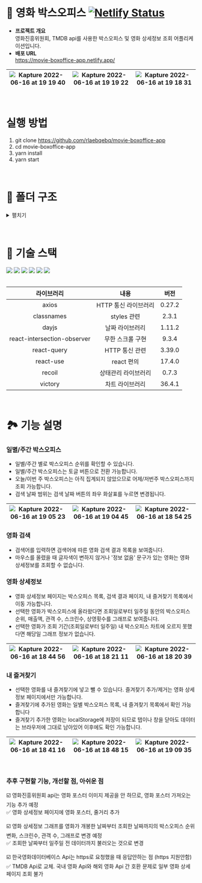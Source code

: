 # 🍿 영화 박스오피스 [![Netlify Status](https://api.netlify.com/api/v1/badges/44138556-c9f2-4b7c-8702-85f6c4337beb/deploy-status)](https://app.netlify.com/sites/movie-boxoffice-app/deploys)

- **프로젝트 개요** <br/>
영화진흥위원회, TMDB api를 사용한 박스오피스 및 영화 상세정보 조회 어플리케이션입니다.
- **배포 URL** <br/> https://movie-boxoffice-app.netlify.app/

|![Kapture 2022-06-16 at 19 19 40](https://user-images.githubusercontent.com/50236673/174049693-3ccab5a3-7e7a-4e08-a4e5-b6337f724ac0.gif)|![Kapture 2022-06-16 at 19 19 22](https://user-images.githubusercontent.com/50236673/174049557-040632f8-b702-41bd-8cbc-8644da3dca36.gif)|![Kapture 2022-06-16 at 19 18 31](https://user-images.githubusercontent.com/50236673/174049457-69c149f2-e573-47fc-81d4-8fb752d2ccf2.gif)
|:---:|:---:|:---:|

<br/>

# 실행 방법
1. git clone https://github.com/rlaebqebq/movie-boxoffice-app
2. cd movie-boxoffice-app
3. yarn install
4. yarn start

<br/>

# 📁 폴더 구조
<details>
<summary>펼치기</summary>
📦src<br />
 ┣ 📄index.tsx<br />
 ┣ 📂assets<br />
 ┃ ┣ 📂svg<br />
 ┃ ┃ ┣ 📄arrow-down.svg<br />
 ┃ ┃ ┣ 📄arrow-left.svg<br />
 ┃ ┃ ┣ 📄arrow-right.svg<br />
 ┃ ┃ ┣ 📄bookmark.svg<br />
 ┃ ┃ ┣ 📄house.svg<br />
 ┃ ┃ ┣ 📄index.ts<br />
 ┃ ┃ ┣ 📄magnifying-glass.svg<br />
 ┃ ┃ ┣ 📄spinner.svg<br />
 ┃ ┃ ┣ 📄user.svg<br />
 ┃ ┃ ┗ 📄xmark.svg<br />
 ┃ ┣ 📄emptyPoster.webp<br />
 ┃ ┗ 📄userImage.webp<br />
 ┣ 📂components<br />
 ┃ ┣ 📂Dropdown<br />
 ┃ ┃ ┣ 📄dropdown.module.scss<br />
 ┃ ┃ ┗ 📄index.tsx<br />
 ┃ ┣ 📂Loading<br />
 ┃ ┃ ┣ 📄.DS_Store<br />
 ┃ ┃ ┣ 📄index.tsx<br />
 ┃ ┃ ┗ 📄loading.module.scss<br />
 ┃ ┣ 📂MovieCard<br />
 ┃ ┃ ┣ 📄index.tsx<br />
 ┃ ┃ ┗ 📄movieCard.module.scss<br />
 ┃ ┣ 📂Toggle<br />
 ┃ ┃ ┣ 📄index.tsx<br />
 ┃ ┃ ┗ 📄toggle.module.scss<br />
 ┣ 📂hooks<br />
 ┃ ┣ 📂query<br />
 ┃ ┃ ┣ 📄index.ts<br />
 ┃ ┃ ┣ 📄kobisQuery.ts<br />
 ┃ ┃ ┣ 📄koreafilmQuery.ts<br />
 ┃ ┃ ┗ 📄tmdbQuery.ts<br />
 ┃ ┣ 📂state<br />
 ┃ ┃ ┗ 📄index.ts<br />
 ┃ ┗ 📂worker<br />
 ┃ ┃ ┣ 📄axios.ts<br />
 ┃ ┃ ┣ 📄index.tsx<br />
 ┃ ┃ ┣ 📄useAxios.tsx<br />
 ┃ ┃ ┗ 📄useAxiosCore.tsx<br />
 ┣ 📂routes<br />
 ┃ ┣ 📂Gnb<br />
 ┃ ┃ ┣ 📄gnb.module.scss<br />
 ┃ ┃ ┗ 📄index.tsx<br />
 ┃ ┣ 📂Main<br />
 ┃ ┃ ┣ 📂Boxoffice<br />
 ┃ ┃ ┃ ┣ 📂DailyBoxoffice<br />
 ┃ ┃ ┃ ┃ ┣ 📄boxofficeList.tsx<br />
 ┃ ┃ ┃ ┃ ┗ 📄index.tsx<br />
 ┃ ┃ ┃ ┣ 📂WeeklyBoxoffice<br />
 ┃ ┃ ┃ ┃ ┣ 📄boxofficeList.tsx<br />
 ┃ ┃ ┃ ┃ ┗ 📄index.tsx<br />
 ┃ ┃ ┃ ┣ 📄boxoffice.module.scss<br />
 ┃ ┃ ┃ ┗ 📄boxofficeList.tsx<br />
 ┃ ┃ ┣ 📂SearchBar<br />
 ┃ ┃ ┃ ┣ 📄index.tsx<br />
 ┃ ┃ ┃ ┗ 📄searchBar.module.scss<br />
 ┃ ┃ ┣ 📄index.tsx<br />
 ┃ ┃ ┗ 📄main.module.scss<br />
 ┃ ┣ 📂MovieDetail<br />
 ┃ ┃ ┣ 📂BoxofficeRecord<br />
 ┃ ┃ ┃ ┣ 📄drawGraph.tsx<br />
 ┃ ┃ ┃ ┣ 📄index.tsx<br />
 ┃ ┃ ┃ ┣ 📄recordGraphStyle.ts<br />
 ┃ ┃ ┃ ┗ 📄recordItem.ts<br />
 ┃ ┃ ┣ 📂Movieinfo<br />
 ┃ ┃ ┃ ┣ 📄genreDict.ts<br />
 ┃ ┃ ┃ ┣ 📄index.ts<br />
 ┃ ┃ ┃ ┣ 📄infoCompany.tsx<br />
 ┃ ┃ ┃ ┣ 📄infoGenre.tsx<br />
 ┃ ┃ ┃ ┣ 📄infoPlot.tsx<br />
 ┃ ┃ ┃ ┣ 📄infoTags.tsx<br />
 ┃ ┃ ┃ ┗ 📄infoTitle.tsx<br />
 ┃ ┃ ┣ 📄index.tsx<br />
 ┃ ┃ ┗ 📄movieDetail.module.scss<br />
 ┃ ┣ 📂MyBookmark<br />
 ┃ ┃ ┣ 📄bookmarkItem.tsx<br />
 ┃ ┃ ┣ 📄index.tsx<br />
 ┃ ┃ ┗ 📄myBookmark.module.scss<br />
 ┃ ┣ 📂SearchResult<br />
 ┃ ┃ ┣ 📂MovieList<br />
 ┃ ┃ ┃ ┗ 📄index.tsx<br />
 ┃ ┃ ┣ 📂MoviePages<br />
 ┃ ┃ ┃ ┗ 📄index.tsx<br />
 ┃ ┃ ┣ 📄index.tsx<br />
 ┃ ┃ ┗ 📄searchResult.module.scss<br />
 ┃ ┣ 📄index.tsx<br />
 ┃ ┗ 📄routes.module.scss<br />
 ┣ 📂states<br />
 ┃ ┣ 📄bookmark.ts<br />
 ┃ ┣ 📄date.ts<br />
 ┃ ┣ 📄dropdown.ts<br />
 ┃ ┣ 📄index.ts<br />
 ┃ ┣ 📄movie.ts<br />
 ┃ ┗ 📄toggle.ts<br />
 ┣ 📂types<br />
 ┃ ┣ 📄bookmark.d.ts<br />
 ┃ ┣ 📄commonBoxoffice.d.ts<br />
 ┃ ┣ 📄dailyBoxoffice.d.ts<br />
 ┃ ┣ 📄index.ts<br />
 ┃ ┣ 📄movie.d.ts<br />
 ┃ ┣ 📄movieInfo.d.ts<br />
 ┃ ┣ 📄moviePoster.d.ts<br />
 ┃ ┣ 📄searchMovie.d.ts<br />
 ┃ ┣ 📄tmdbImage.d.ts<br />
 ┃ ┣ 📄weekRecord.d.ts<br />
 ┃ ┗ 📄weeklyBoxoffice.d.ts<br />
 ┣ 📂utils<br />
 ┃ ┣ 📄calcWeek.ts<br />
 ┃ ┣ 📄kobis.ts<br />
 ┃ ┣ 📄koreafilm.ts<br />
 ┃ ┣ 📄localStorage.ts<br />
 ┃ ┣ 📄tmdb.ts<br />
 ┃ ┗ 📄url.ts<br />
 ┣ 📂styles<br />
 ┃ ┣ 📂base<br />
 ┃ ┃ ┣ 📄_fonts.scss<br />
 ┃ ┃ ┣ 📄_more.scss<br />
 ┃ ┃ ┣ 📄_reset.scss<br />
 ┃ ┃ ┗ 📄font.ts<br />
 ┃ ┣ 📂constants<br />
 ┃ ┃ ┗ 📄_colors.scss<br />
 ┃ ┣ 📂mixins<br />
 ┃ ┃ ┗ 📄_flexbox.scss<br />
 ┗ ┗ 📄index.scss<br />

<br /></details>

<br/>

# 🔨 기술 스택
<div align="left">
<img src="https://img.shields.io/badge/HTML5-E34F26?style=flat-square&logo=HTML5&logoColor=white"/>
<img src="https://img.shields.io/badge/CSS3-1572B6?style=flat-square&logo=CSS3&logoColor=white"/>
<img src="https://img.shields.io/badge/Sass-CC6699?style=flat-square&logo=Sass&logoColor=white"/>
<img src="https://img.shields.io/badge/TypeScript-3178C6?style=flat-square&logo=TypeScript&logoColor=white"/>
<img src="https://img.shields.io/badge/React-61DAFB?style=flat-square&logo=React&logoColor=white"/>
<img src="https://img.shields.io/badge/Recoil-764ABC?style=flat-square&logo=Recoil&logoColor=white"/>
</div>
<br/>

|라이브러리|내용|버전|
|:---:|:---:|:---:|
| axios | HTTP 통신 라이브러리 | 0.27.2 |
| classnames | styles 관련 | 2.3.1 |
| dayjs | 날짜 라이브러리 | 1.11.2 |
| react-intersection-observer | 무한 스크롤 구현 | 9.3.4 |
| react-query | HTTP 통신 관련 | 3.39.0 |
| react-use | react 편의 | 17.4.0 |
| recoil | 상태관리 라이브러리 | 0.7.3 |
| victory | 차트 라이브러리 | 36.4.1 |

<br/>

# 🏞 기능 설명

### 일별/주간 박스오피스
- 일별/주간 별로 박스오피스 순위를 확인할 수 있습니다.
- 일별/주간 박스오피스는 토글 버튼으로 전환 가능합니다.
- 오늘/이번 주 박스오피스는 아직 집계되지 않았으므로 어제/저번주 박스오피스까지 조회 가능합니다.
- 검색 날짜 범위는 검색 날짜 버튼의 좌우 화살표를 누르면 변경됩니다.

|![Kapture 2022-06-16 at 19 05 23](https://user-images.githubusercontent.com/50236673/174047080-a272e434-a734-461d-bec1-39897f6e2727.gif)|![Kapture 2022-06-16 at 19 04 45](https://user-images.githubusercontent.com/50236673/174047221-f3695cf9-30d6-447a-bcfd-4a7e906bf2da.gif)|![Kapture 2022-06-16 at 18 54 25](https://user-images.githubusercontent.com/50236673/174046527-db8b661c-01a0-40b6-8398-1544c92e79aa.gif)|
|:---:|:---:|:---:|

### 영화 검색
- 검색어를 입력하면 검색어에 따른 영화 검색 결과 목록을 보여줍니다.
- 마우스를 올렸을 때 글자색이 변하지 않거나 '정보 없음' 문구가 있는 영화는 영화 상세정보를 조회할 수 없습니다.

### 영화 상세정보
- 영화 상세정보 페이지는 박스오피스 목록, 검색 결과 페이지, 내 즐겨찾기 목록에서 이동 가능합니다.
- 선택한 영화가 박스오피스에 올라왔다면 조회일로부터 일주일 동안의 박스오피스 순위, 매출액, 관객 수, 스크린수, 상영횟수를 그래프로 보여줍니다.
- 선택한 영화가 조회 기간(조회일로부터 일주일) 내 박스오피스 차트에 오르지 못했다면 해당일 그래프 정보가 없습니다.

|![Kapture 2022-06-16 at 18 44 56](https://user-images.githubusercontent.com/50236673/174043083-94d2dc3b-d2d8-4a3d-a896-4b9bcae37163.gif)|![Kapture 2022-06-16 at 18 21 11](https://user-images.githubusercontent.com/50236673/174038177-4b1f7968-c0ee-4928-81f9-57c119bc2dbc.gif)|![Kapture 2022-06-16 at 18 20 39](https://user-images.githubusercontent.com/50236673/174038138-944f6d94-8d8a-4851-8062-3c4b4cd9130b.gif)|
|:---:|:---:|:---:|

### 내 즐겨찾기
- 선택한 영화를 내 즐겨찾기에 넣고 뺄 수 있습니다. 즐겨찾기 추가/제거는 영화 상세정보 페이지에서만 가능합니다.
- 즐겨찾기에 추가된 영화는 일별 박스오피스 목록, 내 즐겨찾기 목록에서 확인 가능합니다
- 즐겨찾기 추가한 영화는 localStorage에 저장이 되므로 탭이나 창을 닫아도 데이터는 브라우저에 그대로 남아있어 이후에도 확인 가능합니다.

|![Kapture 2022-06-16 at 18 41 16](https://user-images.githubusercontent.com/50236673/174042335-5348e6ad-cc1c-47cc-9d80-47400f8aca1a.gif)|![Kapture 2022-06-16 at 18 48 15](https://user-images.githubusercontent.com/50236673/174043987-fc9d7721-0cad-4425-aa4c-e833a2cd2f37.gif)|![Kapture 2022-06-16 at 19 09 35](https://user-images.githubusercontent.com/50236673/174049416-5abfb024-a510-46f9-83b4-5195756b5019.gif)|
|:---:|:---:|:---:|

<br />

### 추후 구현할 기능, 개선할 점, 아쉬운 점
☑️ 영화진흥위원회 api는 영화 포스터 이미지 제공을 안 하므로, 영화 포스터 가져오는 기능 추가 예정<br />
✅ 영화 상세정보 페이지에 영화 포스터, 줄거리 추가<br /><br />
☑️ 영화 상세정보 그래프를 영화가 개봉한 날짜부터 조회한 날짜까지의 박스오피스 순위 변화, 스크린수, 관객 수, 그래프로 변경 예정<br />
✅ 조회한 날짜부터 일주일 전 데이터까지 불러오는 것으로 변경<br /><br />
☑️ 한국영화데이터베이스 Api는 https로 요청했을 때 응답안하는 점 (https 지원안함)<br />
✅ TMDB Api로 교체. 국내 영화 Api와 해외 영화 Api 간 호환 문제로 일부 영화 상세 페이지 조회 불가<br /><br />
